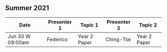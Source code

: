 ## Summer 2021

| Date             | Presenter 1 | Topic 1 | Presenter 2 | Topic 2|
|------------------|---------------------------|-------------|----------------|-------------|
| Jun 30 W 09:00am | Federico | Year 2 Paper | Ching-Tse | Year 2 Paper |


